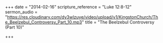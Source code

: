 +++
date = "2014-02-16"
scripture_reference = "Luke 12:8-12"
sermon_audio = "https://res.cloudinary.com/dy3wlzuye/video/upload/v1/KingstonChurch/The_Beelzebul_Controversy_Part_10.mp3"
title = "The Beelzebul Controversy (Part 10)"

+++
